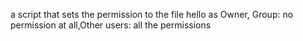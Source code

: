 a script that sets the permission to the file hello as Owner, Group: no permission at all,Other users: all the permissions
